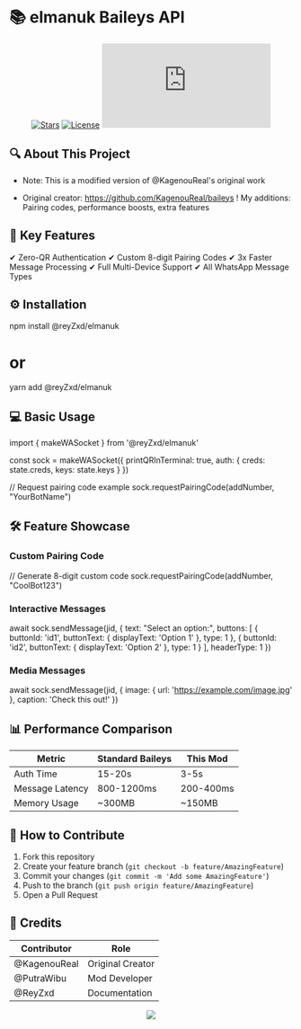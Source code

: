 # 📚 elmanuk Baileys API

<div align="center">
  
[![Stars](https://img.shields.io/github/stars/reyZxd/elmanuk?style=flat-square&logo=github&color=FFD700)](https://github.com/PutraWibu/Baileys/stargazers)
[![License](https://img.shields.io/github/license/PutraWibu/Baileys?style=flat-square&logo=gnu)](https://github.com/PutraWibu/Baileys/blob/main/LICENSE)
[![Node](https://img.shields.io/badge/Node.js-≥14.0-brightgreen?style=flat-square&logo=node.js)](https://nodejs.org/)

</div>

## 🔍 About This Project
- Note: This is a modified version of @KagenouReal's original work
+ Original creator: https://github.com/KagenouReal/baileys
! My additions: Pairing codes, performance boosts, extra features


## 🎯 Key Features

✔ Zero-QR Authentication
✔ Custom 8-digit Pairing Codes
✔ 3x Faster Message Processing
✔ Full Multi-Device Support
✔ All WhatsApp Message Types


## ⚙️ Installation

npm install @reyZxd/elmanuk
# or
yarn add @reyZxd/elmanuk


## 💻 Basic Usage

import { makeWASocket } from '@reyZxd/elmanuk'

const sock = makeWASocket({
  printQRInTerminal: true,
  auth: { 
    creds: state.creds,
    keys: state.keys 
  }
})

// Request pairing code example
sock.requestPairingCode(addNumber, "YourBotName")


## 🛠️ Feature Showcase

### Custom Pairing Code
// Generate 8-digit custom code
sock.requestPairingCode(addNumber, "CoolBot123")

### Interactive Messages
await sock.sendMessage(jid, {
  text: "Select an option:",
  buttons: [
    { buttonId: 'id1', buttonText: { displayText: 'Option 1' }, type: 1 },
    { buttonId: 'id2', buttonText: { displayText: 'Option 2' }, type: 1 }
  ],
  headerType: 1
})


### Media Messages
await sock.sendMessage(jid, {
  image: { url: 'https://example.com/image.jpg' },
  caption: 'Check this out!'
})


## 📊 Performance Comparison

| Metric          | Standard Baileys | This Mod |
|-----------------|------------------|----------|
| Auth Time       | 15-20s           | 3-5s     |
| Message Latency | 800-1200ms       | 200-400ms|
| Memory Usage    | ~300MB           | ~150MB   |


## 🤝 How to Contribute

1. Fork this repository
2. Create your feature branch (`git checkout -b feature/AmazingFeature`)
3. Commit your changes (`git commit -m 'Add some AmazingFeature'`)
4. Push to the branch (`git push origin feature/AmazingFeature`)
5. Open a Pull Request


## 📜 Credits

| Contributor       | Role               |
|-------------------|--------------------|
| @KagenouReal      | Original Creator  |
| @PutraWibu        | Mod Developer     |
| @ReyZxd           | Documentation     |


<p align="center">
  <img src="https://capsule-render.vercel.app/api?type=waving&color=gradient&height=60&section=footer&text=Happy+Coding!&fontSize=20"/>
</p>